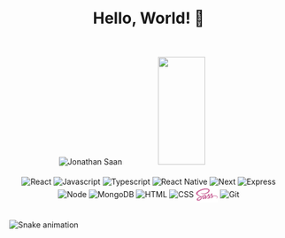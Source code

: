 <h1 align="center"><br>Hello, World! 🤙<br><br></h1>
<div align="center">
  <img width="49%" height="195px" src="https://github-readme-stats.vercel.app/api?username=JonathanSaan&show_icons=true&count_private=true&hide_border=true&title_color=c307f2&icon_color=c307f2f&text_color=c9d1d9&bg_color=0d1117" alt="Jonathan Saan" /> 
  <img width="41%" height="195px" src="https://github-readme-stats.vercel.app/api/top-langs/?username=JonathanSaan&&layout=compact&hide_border=true&title_color=c307f2&text_color=00bfbf&bg_color=0d1117" />
</div><br>

<div align="center" valign="top">
  <img align="center" alt="React" height="30" width="30" src="https://user-images.githubusercontent.com/25181517/183897015-94a058a6-b86e-4e42-a37f-bf92061753e5.png">
  <img align="center" alt="Javascript" height="30" width="30" src="https://user-images.githubusercontent.com/25181517/117447155-6a868a00-af3d-11eb-9cfe-245df15c9f3f.png">
  <img align="center" alt="Typescript" height="30" width="30" src="https://user-images.githubusercontent.com/25181517/183890598-19a0ac2d-e88a-4005-a8df-1ee36782fde1.png">
  <img align="center" alt="React Native" height="30" width="40" src="https://reactnative.dev/img/header_logo.svg">
  <img align="center" alt="Next" height="30" width="30" src="https://github.com/marwin1991/profile-technology-icons/assets/136815194/5f8c622c-c217-4649-b0a9-7e0ee24bd704">
  <img align="center" alt="Express" height="30" width="30" src="https://user-images.githubusercontent.com/25181517/183859966-a3462d8d-1bc7-4880-b353-e2cbed900ed6.png">
  <img align="center" alt="Node" height="30" width="30" src="https://user-images.githubusercontent.com/25181517/183568594-85e280a7-0d7e-4d1a-9028-c8c2209e073c.png">
  <img align="center" alt="MongoDB" height="30" width="30" src="https://user-images.githubusercontent.com/25181517/182884177-d48a8579-2cd0-447a-b9a6-ffc7cb02560e.png">
  <img align="center" alt="HTML" height="30" width="30" src="https://user-images.githubusercontent.com/25181517/192158954-f88b5814-d510-4564-b285-dff7d6400dad.png">
  <img align="center" alt="CSS" height="30" width="30" src="https://user-images.githubusercontent.com/25181517/183898674-75a4a1b1-f960-4ea9-abcb-637170a00a75.png">
  <img align="center" alt="SCSS" height="30" width="40" src="https://raw.githubusercontent.com/devicons/devicon/master/icons/sass/sass-original.svg">
  <img align="center" alt="Git" height="30" width="30" src="https://user-images.githubusercontent.com/25181517/192108372-f71d70ac-7ae6-4c0d-8395-51d8870c2ef0.png">
</div><br>

![Snake animation](https://github.com/JonathanSaan/JonathanSaan/blob/output/github-contribution-grid-snake.svg)

